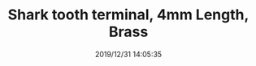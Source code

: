 ﻿---
layout: post 
title: Shark tooth terminal, 4mm Length, Brass
tags: Sharktooth
categories: wire-cable
overview: Shark tooth terminal, 4mm Length, Brass
series: Faston
part_number: qw09
thumb_img: static/202006/216-thumb-20200629074859.jpg
small_img: static/202006/216-20200629074859.jpg
date: 2019/12/31 14:05:35
---



